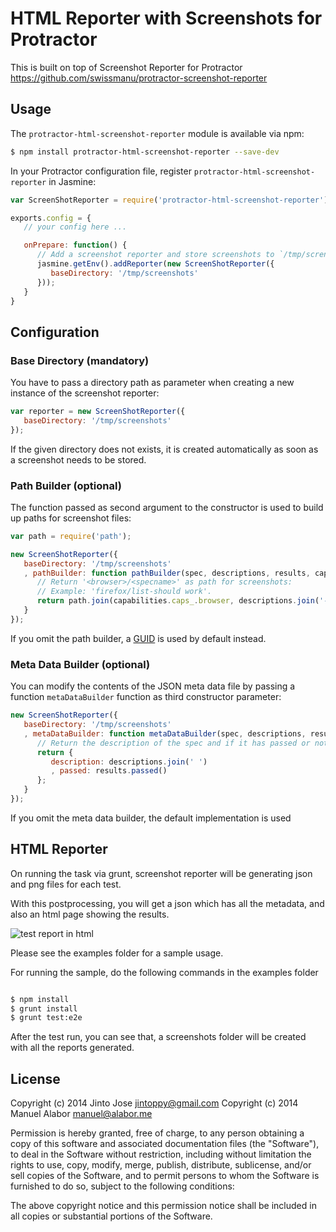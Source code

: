 # HTML Reporter with Screenshots for Protractor

This is built on top of Screenshot Reporter for Protractor https://github.com/swissmanu/protractor-screenshot-reporter


## Usage
The `protractor-html-screenshot-reporter` module is available via npm:

```bash
$ npm install protractor-html-screenshot-reporter --save-dev
```

In your Protractor configuration file, register `protractor-html-screenshot-reporter` in Jasmine:

```javascript
var ScreenShotReporter = require('protractor-html-screenshot-reporter');

exports.config = {
   // your config here ...

   onPrepare: function() {
      // Add a screenshot reporter and store screenshots to `/tmp/screnshots`:
      jasmine.getEnv().addReporter(new ScreenShotReporter({
         baseDirectory: '/tmp/screenshots'
      }));
   }
}
```

## Configuration
### Base Directory (mandatory)
You have to pass a directory path as parameter when creating a new instance of
the screenshot reporter:

```javascript
var reporter = new ScreenShotReporter({
   baseDirectory: '/tmp/screenshots'
});
```

If the given directory does not exists, it is created automatically as soon as a screenshot needs to be stored.

### Path Builder (optional)
The function passed as second argument to the constructor is used to build up paths for screenshot files:

```javascript
var path = require('path');

new ScreenShotReporter({
   baseDirectory: '/tmp/screenshots'
   , pathBuilder: function pathBuilder(spec, descriptions, results, capabilities) {
      // Return '<browser>/<specname>' as path for screenshots:
      // Example: 'firefox/list-should work'.
      return path.join(capabilities.caps_.browser, descriptions.join('-'));
   }
});
```
If you omit the path builder, a [GUID](http://de.wikipedia.org/wiki/Globally_Unique_Identifier) is used by default instead.


### Meta Data Builder (optional)
You can modify the contents of the JSON meta data file by passing a function `metaDataBuilder` function as third constructor parameter:

```javascript
new ScreenShotReporter({
   baseDirectory: '/tmp/screenshots'
   , metaDataBuilder: function metaDataBuilder(spec, descriptions, results, capabilities) {
      // Return the description of the spec and if it has passed or not:
      return {
         description: descriptions.join(' ')
         , passed: results.passed()
      };
   }
});
```

If you omit the meta data builder, the default implementation is used


## HTML Reporter

On running the task via grunt, screenshot reporter will be generating json and png files for each test. 

With this postprocessing, you will get a json which has all the metadata, and also an html page showing the results. 


![test report in html](https://raw.githubusercontent.com/jintoppy/protractor-html-screenshot-reporter/master/testreporter.png "test report")

Please see the examples folder for a sample usage. 

For running the sample, do the following commands in the examples folder

```bash

$ npm install
$ grunt install
$ grunt test:e2e
```

After the test run, you can see that, a screenshots folder will be created with all the reports generated. 


## License
Copyright (c) 2014 Jinto Jose <jintoppy@gmail.com>
Copyright (c) 2014 Manuel Alabor <manuel@alabor.me>

Permission is hereby granted, free of charge, to any person obtaining a copy of this software and associated documentation files (the "Software"), to deal in the Software without restriction, including without limitation the rights to use, copy, modify, merge, publish, distribute, sublicense, and/or sell copies of the Software, and to permit persons to whom the Software is furnished to do so, subject to the following conditions:

The above copyright notice and this permission notice shall be included in all copies or substantial portions of the Software.